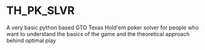 # TH_PK_SLVR
A very basic python based GTO Texas Hold'em poker solver for people who want to understand the basics of the game and the theoretical approach behind optimal play

